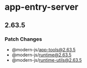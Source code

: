 # app-entry-server

## 2.63.5

### Patch Changes

- @modern-js/app-tools@2.63.5
- @modern-js/runtime@2.63.5
- @modern-js/runtime-utils@2.63.5
